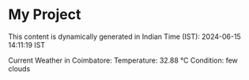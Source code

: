 # My Project

This content is dynamically generated in Indian Time (IST): 2024-06-15 14:11:19 IST


Current Weather in Coimbatore:
Temperature: 32.88 °C
Condition: few clouds
